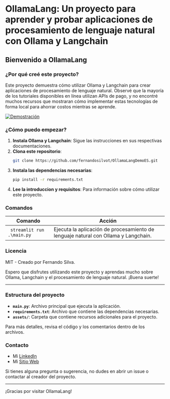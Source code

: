 # OllamaLang: Un proyecto para aprender y probar aplicaciones de procesamiento de lenguaje natural con Ollama y Langchain

## Bienvenido a OllamaLang

### ¿Por qué creé este proyecto?

Este proyecto demuestra cómo utilizar Ollama y Langchain para crear aplicaciones de procesamiento de lenguaje natural. Observé que la mayoría de los tutoriales disponibles en línea utilizan APIs de pago, y no encontré muchos recursos que mostraran cómo implementar estas tecnologías de forma local para ahorrar costos mientras se aprende.

[![Demostración](https://img.youtube.com/vi/Pu-yFdrVyqY/0.jpg)](https://youtu.be/Pu-yFdrVyqY)

### ¿Cómo puedo empezar?

1. **Instala Ollama y Langchain**: Sigue las instrucciones en sus respectivas documentaciones.
2. **Clona este repositorio**:
    ```sh
    git clone https://github.com/fernandosilvot/OllamaLangDemoES.git
    ```
3. **Instala las dependencias necesarias**:
    ```sh
    pip install -r requirements.txt
    ```
4. **Lee  la introduccion y requisitos**: Para información sobre cómo utilizar este proyecto.

### Comandos

| Comando          | Acción                                                                |
|------------------|-----------------------------------------------------------------------|
| ` streamlit run .\main.py` | Ejecuta la aplicación de procesamiento de lenguaje natural con Ollama y Langchain. |

### Licencia

MIT - Creado por Fernando Silva.

Espero que disfrutes utilizando este proyecto y aprendas mucho sobre Ollama, Langchain y el procesamiento de lenguaje natural. ¡Buena suerte!

---

### Estructura del proyecto

- **`main.py`**: Archivo principal que ejecuta la aplicación.
- **`requirements.txt`**: Archivo que contiene las dependencias necesarias.
- **`assets/`**: Carpeta que contiene recursos adicionales para el proyecto.

Para más detalles, revisa el código y los comentarios dentro de los archivos.

### Contacto
- Mi [LinkedIn](https://www.linkedin.com/in/fernando-silvo-t/)
- Mi [Sitio Web](https://fernandosilvot.github.io/)

Si tienes alguna pregunta o sugerencia, no dudes en abrir un issue o contactar al creador del proyecto.

---

¡Gracias por visitar OllamaLang!
